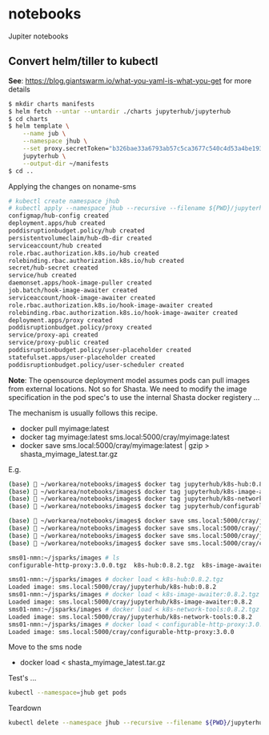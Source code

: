 # notebooks
Jupiter notebooks

## Convert helm/tiller to kubectl
__See__: https://blog.giantswarm.io/what-you-yaml-is-what-you-get for more details

```bash
$ mkdir charts manifests
$ helm fetch --untar --untardir ./charts jupyterhub/jupyterhub
$ cd charts
$ helm template \
    --name jub \
    --namespace jhub \
    --set proxy.secretToken="b326bae33a6793ab57c5ca3677c540c4d53a4be193c7551adcb0778018e05d97" \
    jupyterhub \
    --output-dir ~/manifests
$ cd ..
```

Applying the changes on noname-sms

```bash
# kubectl create namespace jhub
# kubectl apply --namespace jhub --recursive --filename ${PWD}/jupyterhub
configmap/hub-config created
deployment.apps/hub created
poddisruptionbudget.policy/hub created
persistentvolumeclaim/hub-db-dir created
serviceaccount/hub created
role.rbac.authorization.k8s.io/hub created
rolebinding.rbac.authorization.k8s.io/hub created
secret/hub-secret created
service/hub created
daemonset.apps/hook-image-puller created
job.batch/hook-image-awaiter created
serviceaccount/hook-image-awaiter created
role.rbac.authorization.k8s.io/hook-image-awaiter created
rolebinding.rbac.authorization.k8s.io/hook-image-awaiter created
deployment.apps/proxy created
poddisruptionbudget.policy/proxy created
service/proxy-api created
service/proxy-public created
poddisruptionbudget.policy/user-placeholder created
statefulset.apps/user-placeholder created
poddisruptionbudget.policy/user-scheduler created
```

__Note__: The opensource deployment model assumes pods can pull images from external locations. Not so for Shasta. We need to modify the image specification in the pod spec's to use the internal Shasta docker registery ... 

The mechanism is usually follows this recipe.

* docker pull myimage:latest
* docker tag myimage:latest sms.local:5000/cray/myimage:latest
* docker save sms.local:5000/cray/myimage:latest | gzip > shasta_myimage_latest.tar.gz

E.g.
```bash
(base) 🐳 ~/workarea/notebooks/images$ docker tag jupyterhub/k8s-hub:0.8.2 sms.local:5000/cray/jupyterhub/k8s-hub:0.8.2
(base) 🐳 ~/workarea/notebooks/images$ docker tag jupyterhub/k8s-image-awaiter:0.8.2 sms.local:5000/cray/jupyterhub/k8s-image-awaiter:0.8.2
(base) 🐳 ~/workarea/notebooks/images$ docker tag jupyterhub/k8s-network-tools:0.8.2 sms.local:5000/cray/jupyterhub/k8s-network-tools:0.8.2
(base) 🐳 ~/workarea/notebooks/images$ docker tag jupyterhub/configurable-http-proxy:3.0.0 sms.local:5000/cray/configurable-http-proxy:3.0.0
```

```bash
(base) 🐳 ~/workarea/notebooks/images$ docker save sms.local:5000/cray/jupyterhub/k8s-hub:0.8.2 | gzip > k8s-hub:0.8.2.tgz
(base) 🐳 ~/workarea/notebooks/images$ docker save sms.local:5000/cray/jupyterhub/k8s-image-awaiter:0.8.2 | gzip > k8s-image-awaiter:0.8.2.tgz
(base) 🐳 ~/workarea/notebooks/images$ docker save sms.local:5000/cray/jupyterhub/k8s-network-tools:0.8.2 | gzip > k8s-network-tools:0.8.2.tgz
(base) 🐳 ~/workarea/notebooks/images$ docker save sms.local:5000/cray/configurable-http-proxy:3.0.0 | gzip > configurable-http-proxy:3.0.0.tgz
```

```bash
sms01-nmn:~/jsparks/images # ls
configurable-http-proxy:3.0.0.tgz  k8s-hub:0.8.2.tgz  k8s-image-awaiter:0.8.2.tgz  k8s-network-tools:0.8.2.tgz

sms01-nmn:~/jsparks/images # docker load < k8s-hub:0.8.2.tgz
Loaded image: sms.local:5000/cray/jupyterhub/k8s-hub:0.8.2
sms01-nmn:~/jsparks/images # docker load < k8s-image-awaiter:0.8.2.tgz
Loaded image: sms.local:5000/cray/jupyterhub/k8s-image-awaiter:0.8.2
sms01-nmn:~/jsparks/images # docker load < k8s-network-tools:0.8.2.tgz
Loaded image: sms.local:5000/cray/jupyterhub/k8s-network-tools:0.8.2
sms01-nmn:~/jsparks/images # docker load < configurable-http-proxy:3.0.0.tgz
Loaded image: sms.local:5000/cray/configurable-http-proxy:3.0.0
```

Move to the sms node

* docker load < shasta_myimage_latest.tar.gz


Test's ...

```bash
kubectl --namespace=jhub get pods
```

Teardown

```bash
kubectl delete --namespace jhub --recursive --filename ${PWD}/jupyterhub
```

